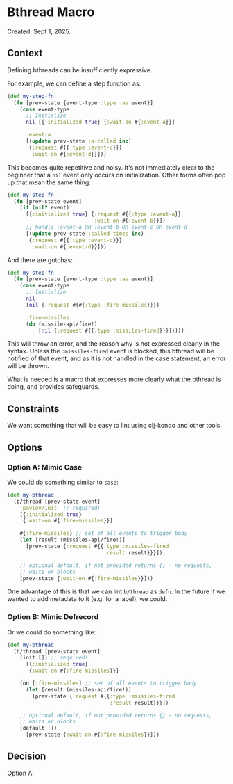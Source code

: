 # Bthread Macro

Created: Sept 1, 2025.

## Context

Defining bthreads can be insufficiently expressive.

For example, we can define a step function as:

```clojure
(def my-step-fn
  (fn [prev-state {event-type :type :as event}]
    (case event-type
      ;; Initialize
      nil [{:initialized true} {:wait-on #{:event-a}}]

      :event-a
      [(update prev-state :a-called inc)
       {:request #{{:type :event-c}}}
        :wait-on #{:event-d}}]))
```

This becomes quite repetitive and noisy. It's not immediately clear to the beginner that a `nil` event only occurs on initialization. Other forms often pop up that mean the same thing:


```clojure
(def my-step-fn
  (fn [prev-state event]
    (if (nil? event)
      [{:initialized true} {:request #{{:type :event-a}}
                            :wait-on #{:event-b}}])
      ;; handle :event-a OR :event-b OR event-c OR event-d
      [(update prev-state :called-times inc)
       {:request #{{:type :event-c}}}
        :wait-on #{:event-d}}]))
```

And there are gotchas:


```clojure
(def my-step-fn
  (fn [prev-state {event-type :type :as event}]
    (case event-type
      ;; Initialize
      nil
      [nil {:request #{#{:type :fire-missiles}}}]

      :fire-missiles
      (do (missile-api/fire!)
          [nil {:request #{{:type :missiles-fired}}}]))))
```

This will throw an error, and the reason why is not expressed clearly in the syntax. Unless the `:missiles-fired` event is blocked, this bthread will be notified of that event, and as it is not handled in the case statement, an error will be thrown.

What is needed is a macro that expresses more clearly what the bthread is doing, and provides safeguards.

## Constraints

We want something that will be easy to lint using clj-kondo and other tools.

## Options

### Option A: Mimic Case

We could do something similar to `case`:

```clojure
(def my-bthread
  (b/thread [prev-state event]
    :pavlov/init  ;; required!
    [{:initialized true}
     {:wait-on #{:fire-missiles}}]

    #{:fire-missiles} ;; set of all events to trigger body
    (let [result (missiles-api/fire!)]
      [prev-state {:request #{{:type :missiles-fired
                               :result result}}}])

    ;; optional default, if not provided returns {} - no requests,
    ;; waits or blocks
    [prev-state {:wait-on #{:fire-missiles}}]))
```

One advantage of this is that we can lint `b/thread` as `defn`. In the future if we wanted to add metadata to it (e.g. for a label), we could.

### Option B: Mimic Defrecord

Or we could do something like:

```clojure
(def my-bthread
  (b/thread [prev-state event]
    (init []) ;; required!
      [{:initialized true}
       {:wait-on #{:fire-missiles}}]

    (on [:fire-missiles] ;; set of all events to trigger body
      (let [result (missiles-api/fire!)]
        [prev-state {:request #{{:type :missiles-fired
                                 :result result}}}])

    ;; optional default, if not provided returns {} - no requests,
    ;; waits or blocks
    (default [])
      [prev-state {:wait-on #{:fire-missiles}}]))

```

## Decision

Option A
